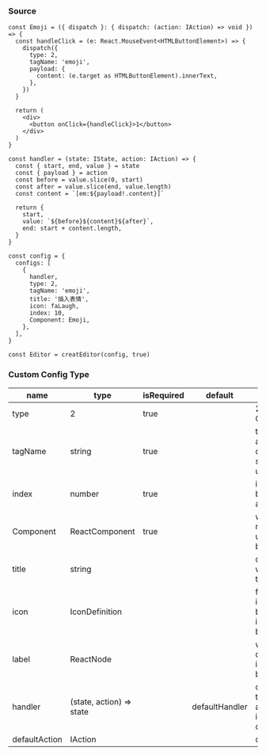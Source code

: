 ### Source
```tsx
const Emoji = ({ dispatch }: { dispatch: (action: IAction) => void }) => {
  const handleClick = (e: React.MouseEvent<HTMLButtonElement>) => {
    dispatch({
      type: 2,
      tagName: 'emoji',
      payload: {
        content: (e.target as HTMLButtonElement).innerText,
      },
    })
  }

  return (
    <div>
      <button onClick={handleClick}>1</button>
    </div>
  )
}

const handler = (state: IState, action: IAction) => {
  const { start, end, value } = state
  const { payload } = action
  const before = value.slice(0, start)
  const after = value.slice(end, value.length)
  const content = `[em:${payload!.content}]`

  return {
    start,
    value: `${before}${content}${after}`,
    end: start + content.length,
  }
}

const config = {
  configs: [
    {
      handler,
      type: 2,
      tagName: 'emoji',
      title: '插入表情',
      icon: faLaugh,
      index: 10,
      Component: Emoji,
    },
  ],
}

const Editor = creatEditor(config, true)
```
### Custom Config Type
| name          | type                     | isRequired | default        | description                                                |
| ------------- | ------------------------ | ---------- | -------------- | ---------------------------------------------------------- |
| type          | 2                        | true       |                | 2 stands for CustomConfig                                  |
| tagName       | string                   | true       |                | tagName added into quote mark, should be unique            |
| index         | number                   | true       |                | index of the button, higher are later                      |
| Component     | ReactComponent           | true       |                | will be rendered under the button                          |
| title         | string                   |            |                | displayed when hover the button                            |
| icon          | IconDefinition           |            |                | fontawesome icon type, will be displayed inside the button |
| label         | ReactNode                |            |                | will be displayed inside the button                        |
| handler       | (state, action) => state |            | defaultHandler | custom how to handle the action and insert the code        |
| defaultAction | IAction                  |            |                | default action                                             |
